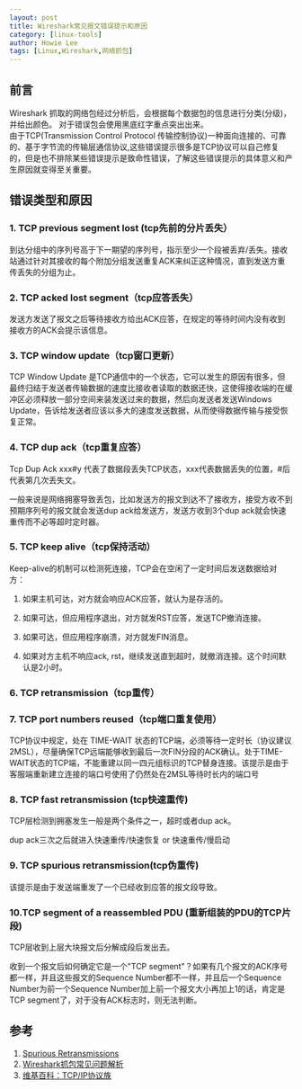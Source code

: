 ```yaml
---
layout: post
title: Wireshark常见报文错误提示和原因
category: [linux-tools]
author: Howie Lee
tags: [Linux,Wireshark,网络抓包]
---
```


## 前言
Wireshark 抓取的网络包经过分析后，会根据每个数据包的信息进行分类(分级)，并给出颜色。
对于错误包会使用黑底红字重点突出出来。  
由于TCP(Transmission Control Protocol 传输控制协议)一种面向连接的、可靠的、基于字节流的传输层通信协议,这些错误提示很多是TCP协议可以自己修复的，但是也不排除某些错误提示是致命性错误，了解这些错误提示的具体意义和产生原因就变得至关重要。

## 错误类型和原因
### 1. TCP previous segment lost (tcp先前的分片丢失）

到达分组中的序列号高于下一期望的序列号，指示至少一个段被丢弃/丢失。接收站通过针对其接收的每个附加分组发送重复ACK来纠正这种情况，直到发送方重传丢失的分组为止。

### 2. TCP acked lost segment（tcp应答丢失）
发送方发送了报文之后等待接收方给出ACK应答，在规定的等待时间内没有收到接收方的ACK会提示该信息。

### 3. TCP window update（tcp窗口更新）
TCP Window Update 是TCP通信中的一个状态，它可以发生的原因有很多，但最终归结于发送者传输数据的速度比接收者读取的数据还快，这使得接收端的在缓冲区必须释放一部分空间来装发送过来的数据，然后向发送者发送Windows Update，告诉给发送者应该以多大的速度发送数据，从而使得数据传输与接受恢复正常。
### 4. TCP dup ack（tcp重复应答）

Tcp Dup Ack xxx#y 代表了数据段丢失TCP状态，xxx代表数据丢失的位置，#后代表第几次丢失文。

一般来说是网络拥塞导致丢包，比如发送方的报文到达不了接收方，接受方收不到预期序列号的报文就会发送dup ack给发送方，发送方收到3个dup ack就会快速重传而不必等超时定时器。
### 5. TCP keep alive（tcp保持活动）
Keep-alive的机制可以检测死连接，TCP会在空闲了一定时间后发送数据给对方：

1. 如果主机可达，对方就会响应ACK应答，就认为是存活的。

2. 如果可达，但应用程序退出，对方就发RST应答，发送TCP撤消连接。

3. 如果可达，但应用程序崩溃，对方就发FIN消息。

4. 如果对方主机不响应ack, rst，继续发送直到超时，就撤消连接。这个时间默认是2小时。

### 6. TCP retransmission（tcp重传）
### 7. TCP port numbers reused（tcp端口重复使用）

TCP协议中规定，处在 TIME-WAIT 状态的TCP端，必须等待一定时长（协议建议2MSL），尽量确保TCP远端能够收到最后一次FIN分段的ACK确认。处于TIME-WAIT状态的TCP端，不能重建以同一四元组标识的TCP替身连接。该提示是由于客服端重新建立连接的端口号使用了仍然处在2MSL等待时长内的端口号

### 8. TCP fast retransmission (tcp快速重传)

TCP层检测到拥塞发生一般是两个条件之一，超时或者dup ack。

dup ack三次之后就进入快速重传/快速恢复 or 快速重传/慢启动

### 9. TCP spurious retransmission(tcp伪重传)
该提示是由于发送端重发了一个已经收到应答的报文段导致。

### 10.TCP segment of a reassembled PDU (重新组装的PDU的TCP片段)

TCP层收到上层大块报文后分解成段后发出去。

收到一个报文后如何确定它是一个"TCP segment"？如果有几个报文的ACK序号都一样，并且这些报文的Sequence Number都不一样，并且后一个Sequence Number为前一个Sequence Number加上前一个报文大小再加上1的话，肯定是TCP segment了，对于没有ACK标志时，则无法判断。

## 参考
1. [Spurious Retransmissions](https://blog.packet-foo.com/2013/06/spurious-retransmissions/comment-page-1/)
2. [Wireshark抓包常见问题解析](http://www.xianren.org/net/wireshark-q.html)
3. [维基百科：TCP/IP协议族](https://zh.wikipedia.org/wiki/TCP/IP%E5%8D%8F%E8%AE%AE%E6%97%8F)